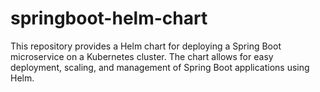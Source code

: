 # springboot-helm-chart
This repository provides a Helm chart for deploying a Spring Boot microservice on a Kubernetes cluster. The chart allows for easy deployment, scaling, and management of Spring Boot applications using Helm.
